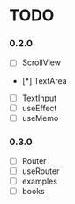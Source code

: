 # TODO

### 0.2.0

- [ ] ScrollView
- [*] TextArea
- [ ] TextInput
- [ ] useEffect
- [ ] useMemo

### 0.3.0

- [ ] Router
- [ ] useRouter
- [ ] examples
- [ ] books
